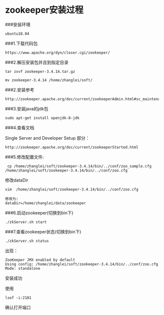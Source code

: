 
# zookeeper安装过程

###安装环境

	ubuntu18.04

###1.下载代码包

	https://www.apache.org/dyn/closer.cgi/zookeeper/
	
###2.解压安装包并且到指定目录

	tar zxvf zookeeper-3.4.14.tar.gz 
	
	mv zookeeper-3.4.14 /home/zhanglei/soft/
	
###2.安装参考

	http://zookeeper.apache.org/doc/current/zookeeperAdmin.html#sc_maintenance
	
###3.安装java的jdk包

	sudo apt-get install openjdk-8-jdk
	
###4.查看文档 

Single Server and Developer Setup 部分：

	http://zookeeper.apache.org/doc/current/zookeeperStarted.html
	
###5.修改配置文件:

	 cp /home/zhanglei/soft/zookeeper-3.4.14/bin/../conf/zoo_sample.cfg  /home/zhanglei/soft/zookeeper-3.4.14/bin/../conf/zoo.cfg
	 
 修改dataDir
 
 	vim  /home/zhanglei/soft/zookeeper-3.4.14/bin/../conf/zoo.cfg
 	
 	修改为:
 	dataDir=/home/zhanglei/data/zookeeper

###6.启动zookeeper(切换到bin下)

	./zkServer.sh start

###7.查看zookeeper状态(切换到bin下)

	./zkServer.sh status
	
	
出现：

	ZooKeeper JMX enabled by default
	Using config: /home/zhanglei/soft/zookeeper-3.4.14/bin/../conf/zoo.cfg
	Mode: standalone
	
安装成功

使用

	lsof -i:2181

确认打开端口


	